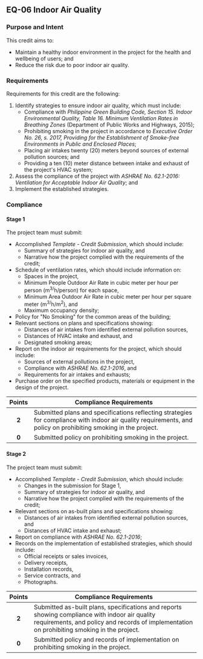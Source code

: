 ## EQ-06  Indoor Air Quality
### Purpose and Intent
This credit aims to:

* Maintain a healthy indoor environment in the project for the health and wellbeing of users; and
* Reduce the risk due to poor indoor air quality.

### Requirements
Requirements for this credit are the following:

1. Identify strategies to ensure indoor air quality, which must include:
    * Compliance with _Philippine Green Building Code, Section 15. Indoor Environmental Quality, Table 16. Minimum Ventilation Rates in Breathing Zones_ (Department of Public Works and Highways, 2015);
    * Prohibiting smoking in the project in accordance to _Executive Order No. 26, s. 2017, Providing for the Establishment of Smoke-free Environments in Public and Enclosed Places_;
    * Placing air intakes twenty (20) meters beyond sources of external pollution sources; and
    * Providing a ten (10) meter distance between intake and exhaust of the project's HVAC system;
2. Assess the compliance of the project with _ASHRAE No. 62.1-2016: Ventilation for Acceptable Indoor Air Quality_; and
3. Implement the established strategies.

### Compliance
#### Stage 1
The project team must submit:

* Accomplished _Template - Credit Submission_, which should include:
    * Summary of strategies for indoor air quality, and
    * Narrative how the project complied with the requirements of the credit;
* Schedule of ventilation rates, which should include information on:
    * Spaces in the project,
    * Minimum People Outdoor Air Rate in cubic meter per hour per person (m<sup>3/</sup>h/person) for each space,
    * Minimum Area Outdoor Air Rate in cubic meter per hour per square meter (m<sup>3/</sup>h/m<sup>2</sup>), and
    * Maximum occupancy density;
* Policy for "No Smoking" for the common areas of the building;
* Relevant sections on plans and specifications showing:
    * Distances of air intakes from identified external pollution sources,
    * Distances of HVAC intake and exhaust, and
    * Designated smoking areas;
* Report on the indoor air requirements for the project, which should include:
    * Sources of external pollutions in the project,
    * Compliance with _ASHRAE No. 62.1-2016_, and
    * Requirements for air intakes and exhausts;
* Purchase order on the specified products, materials or equipment in the design of the project.

| Points | Compliance Requirements |
|:------:| ------------------------|
| **2**  | Submitted plans and specifications reflecting strategies for compliance with indoor air quality requirements, and policy on prohibiting smoking in the project. |
| **0**  | Submitted policy on prohibiting smoking in the project. |

#### Stage 2
The project team must submit:

* Accomplished _Template - Credit Submission_, which should include:
    * Changes in the submission for Stage 1,
    * Summary of strategies for indoor air quality, and
    * Narrative how the project complied with the requirements of the credit;
* Relevant sections on as-built plans and specifications showing:
    * Distances of air intakes from identified external pollution sources, and
    * Distances of HVAC intake and exhaust;
* Report on compliance with _ASHRAE No. 62.1-2016_;
* Records on the implementation of established strategies, which should include:
    * Official receipts or sales invoices,
    * Delivery receipts,
    * Installation records,
    * Service contracts, and
    * Photographs.

| Points | Compliance Requirements |
|:------:| ------------------------|
| **2**  | Submitted as-built plans, specifications and reports showing compliance with indoor air quality requirements, and policy and records of implementation on prohibiting smoking in the project. |
| **0**  | Submitted policy and records of implementation on prohibiting smoking in the project. |
